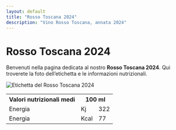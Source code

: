 ```yaml
---
layout: default
title: "Rosso Toscana 2024"
description: "Vino Rosso Toscana, annata 2024"
---
```


# Rosso Toscana 2024

Benvenuti nella pagina dedicata al nostro **Rosso Toscana 2024**. Qui troverete la foto dell’etichetta e le informazioni nutrizionali.

![Etichetta del Rosso Toscana 2024](/assets/images/wines/rosso-toscana/rosso-toscana-2024-label.jpg)

<table>
  <tr>
    <th>Valori nutrizionali medi</th>
    <th colspan="2">100 ml</th>
  </tr>
  <tr>
    <td>Energia</td>
    <td>Kj</td>
    <td>322</td>
  </tr>
  <tr>
    <td>Energia</td>
    <td>Kcal</td>
    <td>77</td>
  </tr>
</table>


